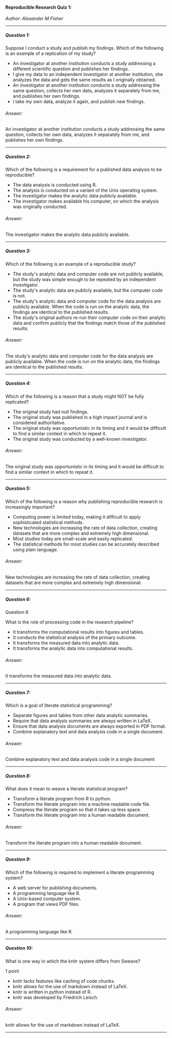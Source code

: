 #### Reproducible Research Quiz 1:
*Author: Alexander M Fisher*

********** 

##### Question 1:
Suppose I conduct a study and publish my findings. Which of the following is an example of a replication of my study?

- An investigator at another institution conducts a study addressing a different scientific question and publishes her findings.
- I give my data to an independent investigator at another institution, she analyzes the data and gets the same results as I originally obtained.
- An investigator at another institution conducts a study addressing the same question, collects her own data, analyzes it separately from me, and publishes her own findings.
- I take my own data, analyze it again, and publish new findings.

###### Answer:

An investigator at another institution conducts a study addressing the same question, collects her own data, analyzes it separately from me, and publishes her own findings.

**********

##### Question 2:

Which of the following is a requirement for a published data analysis to be reproducible?

- The data analysis is conducted using R.
- The analysis is conducted on a variant of the Unix operating system.
- The investigator makes the analytic data publicly available.
- The investigator makes available his computer, on which the analysis was originally conducted.

###### Answer:

The investigator makes the analytic data publicly available.

**********

##### Question 3:

Which of the following is an example of a reproducible study?


- The study's analytic data and computer code are not publicly available, but the study was simple enough to be repeated by an independent investigator.
- The study's analytic data are publicly available, but the computer code is not.
- The study's analytic data and computer code for the data analysis are publicly available. When the code is run on the analytic data, the findings are identical to the published results.
- The study's original authors re-run their computer code on their analytic data and confirm publicly that the findings match those of the published results.

###### Answer:

The study's analytic data and computer code for the data analysis are publicly available. When the code is run on the analytic data, the findings are identical to the published results.

**********

##### Question 4:

Which of the following is a reason that a study might NOT be fully replicated?

- The original study had null findings.
- The original study was published in a high impact journal and is considered authoritative.
- The original study was opportunistic in its timing and it would be difficult to find a similar context in which to repeat it.
- The original study was conducted by a well-known investigator.

###### Answer:

The original study was opportunistic in its timing and it would be difficult to find a similar context in which to repeat it.

**********

##### Question 5:


Which of the following is a reason why publishing reproducible research is increasingly important?

- Computing power is limited today, making it difficult to apply sophisticated statistical methods.
- New technologies are increasing the rate of data collection, creating datasets that are more complex and extremely high dimensional.
- Most studies today are small-scale and easily replicated.
- The statistical methods for most studies can be accurately described using plain language.

###### Answer:

New technologies are increasing the rate of data collection, creating datasets that are more complex and extremely high dimensional.

**********

##### Question 6:

Question 6

What is the role of processing code in the research pipeline?

- It transforms the computational results into figures and tables.
- It conducts the statistical analysis of the primary outcome.
- It transforms the measured data into analytic data.
- It transforms the analytic data into computational results.

###### Answer:

It transforms the measured data into analytic data.

**********

##### Question 7:

Which is a goal of literate statistical programming?

- Separate figures and tables from other data analytic summaries.
- Require that data analysis summaries are always written in LaTeX.
- Ensure that data analysis documents are always exported in PDF format.
- Combine explanatory text and data analysis code in a single document.

###### Answer:

Combine explanatory text and data analysis code in a single document

**********

##### Question 8:

What does it mean to weave a literate statistical program?

- Transform a literate program from R to python.
- Transform the literate program into a machine readable code file.
- Compress the literate program so that it takes up less space.
- Transform the literate program into a human readable document.

###### Answer:

Transform the literate program into a human readable document.

**********

##### Question 9:

Which of the following is required to implement a literate programming system?


- A web server for publishing documents.
- A programming language like R.
- A Unix-based computer system.
- A program that views PDF files.



###### Answer:

A programming language like R.

**********

##### Question 10:

What is one way in which the knitr system differs from Sweave?

1 point

- knitr lacks features like caching of code chunks.
- knitr allows for the use of markdown instead of LaTeX.
- knitr is written in python instead of R.
- knitr was developed by Friedrich Leisch.

###### Answer:

knitr allows for the use of markdown instead of LaTeX.

**********

